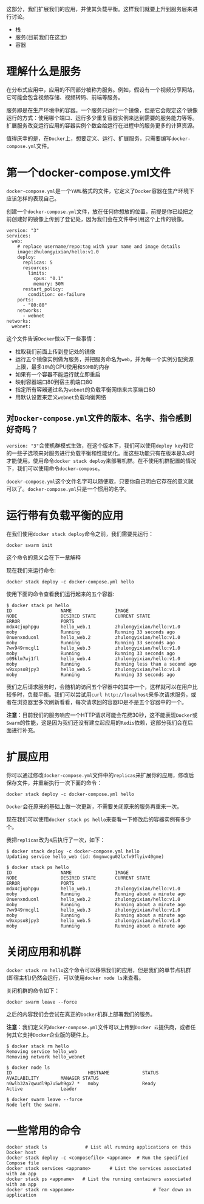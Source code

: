 这部分，我们扩展我们的应用，并使其负载平衡。这样我们就要上升到服务层来进行讨论。

- 栈
- 服务(目前我们在这里)
- 容器


# 理解什么是服务

在分布式应用中，应用的不同部分被称为服务。例如，假设有一个视频分享网站，它可能会包含视频存储、视频转码、前端等服务。

服务即是在生产环境中的容器。一个服务只运行一个镜像，但是它会规定这个镜像运行的方式：使用哪个端口、运行多少重复容器实例来达到需要的服务能力等等。扩展服务改变运行应用的容器实例个数会给运行在进程中的服务更多的计算资源。

值得庆幸的是，在`Docker`上，想要定义、运行、扩展服务，只需要编写`docker-compose.yml`文件。

# 第一个docker-compose.yml文件

`docker-compose.yml`是一个`YAML`格式的文件，它定义了`Docker`容器在生产环境下应该怎样的表现自己。

创建一个`docker-compose.yml`文件，放在任何你想放的位置，前提是你已经把之前创建好的镜像上传到了登记处，因为我们会在文件中引用这个上传的镜像。

```
version: "3"
services:
  web:
    # replace username/repo:tag with your name and image details
    image:zhulongyixian/hello:v1.0
    deploy:
      replicas: 5
      resources:
        limits:
          cpus: "0.1"
          memory: 50M
      restart_policy:
        condition: on-failure
    ports:
      - "80:80"
    networks:
      - webnet
networks:
  webnet:
```

这个文件告诉`Docker`做以下一些事情：

- 拉取我们前面上传到登记处的镜像
- 运行五个镜像实例做为服务，并把服务命名为`web`，并为每一个实例分配资源上限，最多`10%`的CPU使用和`50MB`的内存
- 如果有一个容器不能运行就立即重启
- 映射容器端口80到宿主机端口80
- 指定所有容器通过名为`webnet`的负载平衡网络来共享端口80
- 用默认设置来定义`webnet`负载均衡网络


## 对`Docker-compose.yml`文件的版本、名字、指令感到好奇吗？

`version: "3"`会使机群模式生效，在这个版本下，我们可以使用`deploy key`和它的一些子选项来对服务进行负载平衡和性能优化。而这些功能只有在版本是3.x时才能使用。使用命令`docker stack deploy`来部署机群。在不使用机群配置的情况下，我们可以使用命令`docker-compose`。

`docekr-compose.yml`这个文件名字可以随便取，只要你自己明白它存在的意义就可以了。`docker-compose.yml`只是一个惯用的名字。

# 运行带有负载平衡的应用

在我们使用`docker stack deploy`命令之前，我们需要先运行：

```
docker swarm init
```

这个命令的意义会在下一章解释

现在我们来运行命令:

```
docker stack deploy -c docker-compose.yml hello
```

使用下面的命令查看我们运行起来的五个容器:

```
$ docker stack ps hello
ID                  NAME                IMAGE                      NODE                DESIRED STATE       CURRENT STATE                    ERROR               PORTS
mdx4cjuphpgu        hello_web.1         zhulongyixian/hello:v1.0   moby                Running             Running 33 seconds ago                               
0nuenxnduonl        hello_web.2         zhulongyixian/hello:v1.0   moby                Running             Running 33 seconds ago                               
7wv949rmcgl1        hello_web.3         zhulongyixian/hello:v1.0   moby                Running             Running 33 seconds ago                               
o09klm7wj1fl        hello_web.4         zhulongyixian/hello:v1.0   moby                Running             Running less than a second ago                       
w9xxpso8jpy3        hello_web.5         zhulongyixian/hello:v1.0   moby                Running             Running 33 seconds ago       
```



我们之后请求服务时，会随机的访问五个容器中的其中一个，这样就可以在用户比较多时，负载平衡。我们可以尝试用`curl http://localhost`来多次请求服务，或者在浏览器里多次刷新看看，每次请求回的容器ID是不是五个容器中的一个。

**注意**：目前我们的服务响应一个HTTP请求可能会花费30秒，这不能表现`Docker`或`Swarm`的性能，这是因为我们还没有建立起应用的`Redis`依赖，这部分我们会在后面进行补充。


# 扩展应用

你可以通过修改`docker-compose.yml`文件中的`replicas`来扩展你的应用，修改后保存文件，并重新执行一次下面的命令：

`docker stack deploy -c docker-compose.yml hello`

`Docker`会在原来的基础上做一次更新，不需要关闭原来的服务再重来一次。


现在我们可以使用`docker stack ps hello`来查看一下修改后的容器实例有多少个。

我把`replicas`改为`4`后执行了一次，如下：

```
$ docker stack deploy -c docker-compose.yml hello
Updating service hello_web (id: 6mgnwcgu02lxfx9flyiv40gme)

$ docker stack ps hello
ID                  NAME                IMAGE                      NODE                DESIRED STATE       CURRENT STATE                ERROR               PORTS
mdx4cjuphpgu        hello_web.1         zhulongyixian/hello:v1.0   moby                Running             Running about a minute ago                       
0nuenxnduonl        hello_web.2         zhulongyixian/hello:v1.0   moby                Running             Running about a minute ago                       
7wv949rmcgl1        hello_web.3         zhulongyixian/hello:v1.0   moby                Running             Running about a minute ago                       
w9xxpso8jpy3        hello_web.5         zhulongyixian/hello:v1.0   moby                Running             Running about a minute ago                 
```


# 关闭应用和机群

`docker stack rm hello`这个命令可以移除我们的应用，但是我们的单节点机群(即宿主机)仍然会运行，可以使用`docker node ls`来查看。

关闭机群的命令如下：

```
docker swarm leave --force
```

之后的内容我们会尝试在真正的`Docker`机群上部署我们的服务。

**注意**：我们定义的`docker-compose.yml`文件可以上传到`Docker 云`提供商，或者任何其它支持`Docker`企业版的硬件上。


```
$ docker stack rm hello
Removing service hello_web
Removing network hello_webnet

$ docker node ls
ID                            HOSTNAME            STATUS              AVAILABILITY        MANAGER STATUS
n0wlb32a7qwudl9p7u5wh9gx7 *   moby                Ready               Active              Leader

$ docker swarm leave --force
Node left the swarm.
```

# 一些常用的命令

```
docker stack ls              # List all running applications on this Docker host
docker stack deploy -c <composefile> <appname>  # Run the specified Compose file
docker stack services <appname>       # List the services associated with an app
docker stack ps <appname>   # List the running containers associated with an app
docker stack rm <appname>                             # Tear down an application
```

